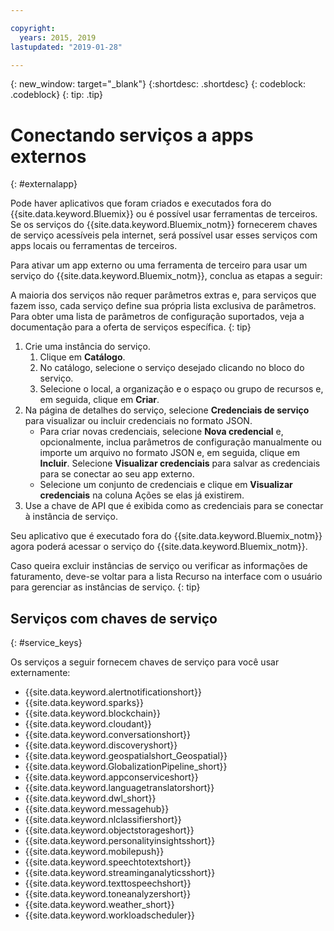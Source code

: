 ```yaml
---

copyright:
  years: 2015, 2019
lastupdated: "2019-01-28"

---
```


{: new_window: target="_blank"}
{:shortdesc: .shortdesc}
{: codeblock: .codeblock}
{: tip: .tip}

# Conectando serviços a apps externos
{: #externalapp}

Pode haver aplicativos que foram criados e executados fora
do {{site.data.keyword.Bluemix}}
ou é possível usar ferramentas de terceiros. Se os serviços do {{site.data.keyword.Bluemix_notm}} fornecerem chaves de serviço acessíveis pela internet, será possível usar esses serviços com apps locais ou ferramentas de terceiros.

Para ativar um app externo ou uma ferramenta de terceiro para usar um serviço do {{site.data.keyword.Bluemix_notm}}, conclua as etapas a seguir:

A maioria dos serviços não requer parâmetros extras e, para serviços que fazem isso, cada serviço define sua própria lista exclusiva de parâmetros. Para obter uma lista de parâmetros de configuração suportados, veja a documentação para a oferta de serviços específica.
{: tip}

1. Crie uma instância do serviço.
    1. Clique em **Catálogo**.
    2. No catálogo, selecione o serviço desejado clicando no bloco do serviço. 
    3. Selecione o local, a organização e o espaço ou grupo de recursos e, em seguida, clique em **Criar**.
2. Na página de detalhes do serviço, selecione **Credenciais de serviço** para visualizar ou incluir credenciais no formato JSON. 
    * Para criar novas credenciais, selecione **Nova credencial** e, opcionalmente, inclua parâmetros de configuração manualmente ou importe um arquivo no formato JSON e, em seguida, clique em **Incluir**. Selecione **Visualizar credenciais** para salvar as credenciais para se conectar ao seu app externo.
    * Selecione um conjunto de credenciais e clique em **Visualizar credenciais** na coluna Ações se elas já existirem. 
3. Use a chave de API que é exibida como as credenciais para se conectar à instância de serviço.

Seu aplicativo que é executado fora do {{site.data.keyword.Bluemix_notm}} agora poderá acessar o serviço do {{site.data.keyword.Bluemix_notm}}.

Caso queira excluir instâncias de serviço ou verificar as informações de faturamento, deve-se voltar para a lista Recurso na interface com o usuário para gerenciar as instâncias de serviço.
{: tip}

## Serviços com chaves de serviço
{: #service_keys}

Os serviços a seguir fornecem chaves de serviço para você usar externamente:

* {{site.data.keyword.alertnotificationshort}} <!--Alert Notification-->
* {{site.data.keyword.sparks}} <!--Analytics for Apache Spark-->
* {{site.data.keyword.blockchain}} <!--Blockchain-->
* {{site.data.keyword.cloudant}} <!--Cloudant&reg; NoSQL DB-->
* {{site.data.keyword.conversationshort}} <!--Conversation-->
* {{site.data.keyword.discoveryshort}} <!--Discovery-->
* {{site.data.keyword.geospatialshort_Geospatial}} <!--Geospatial Analytics-->
* {{site.data.keyword.GlobalizationPipeline_short}} <!--Globalization Pipeline-->
* {{site.data.keyword.appconserviceshort}} <!--IBM&reg; App Connect-->
* {{site.data.keyword.languagetranslatorshort}} <!--Language Translator-->
* {{site.data.keyword.dwl_short}} <!--Lift-->
* {{site.data.keyword.messagehub}} <!--Message Hub-->
* {{site.data.keyword.nlclassifiershort}} <!--Natural Language Classifier-->
* {{site.data.keyword.objectstorageshort}} <!--Object Storage-->
* {{site.data.keyword.personalityinsightsshort}} <!--Personality Insights-->
* {{site.data.keyword.mobilepush}} <!--Push-->
* {{site.data.keyword.speechtotextshort}} <!-- Speech to Text-->
* {{site.data.keyword.streaminganalyticsshort}} <!--Streaming Analytics-->
* {{site.data.keyword.texttospeechshort}} <!--Text to Speech-->
* {{site.data.keyword.toneanalyzershort}} <!--Tone Analyzer-->
* {{site.data.keyword.weather_short}} <!--Weather Company Data-->
* {{site.data.keyword.workloadscheduler}} <!--Workload Scheduler-->
